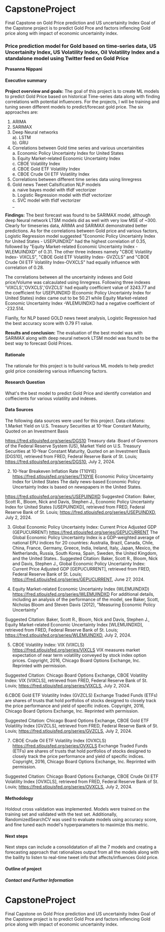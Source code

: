 # CapstoneProject
Final Capstone on Gold Price prediction and US uncertainity Index
Goal of the Capstone project is to predict Gold Prce and factors inflencing Gold price along with impact of economic uncertainity index.

### Price prediction model for Gold based on time-series data, US Uncertainity Index, US Volatility Index, Oil Volatility Index and a standalone model using Twitter feed on Gold Price

**Prasanna Nippani**

#### Executive summary

**Project overview and goals:** The goal of this project is to create ML models to predict Gold Price based on historical Time-series data along with finding correlations with potential influencers. For the projects, I will be training and tuning seven different models to predict/forecast gold price. The six approaches are: 
1. ARIMA
2. SARIMAX
3. Deep Neural networks<br />
   a). LSTM <br />
   b). GRU<br />
5. Correlations between Gold time series and various uncertainities<br />
    a. Economic Policy Uncertainty Index for United States <br />
    b. Equity Market-related Economic Uncertainty Index <br />
    c. CBOE Volatility Index <br />
    d. CBOE Gold ETF Volatility Index<br />
    e. CBOE Crude Oil ETF Volatility Index<br />
6. Correlations between different time series data using linregress
7. Gold news Tweet Callsification NLP models <br />
    a. naive bayes model with tfidf vectorizer <br />
    b. Logistic Regression model with tfidf vectorizer <br />
    c. SVC model with tfidf vectorizer <br />_


**Findings:** The best forecast was found to be SARIMAX model, although deep Neural network LTSM models did as well with very low MSE of ~300. Clearly for timeseries data, ARIMA and SARIMAX demonstrated better predictions. As for the correlations between Gold price and various factors, Logistic Regression model suggested "Economic Policy Uncertainty Index for United States - USEPUINDXD" had the highest  correlation of 0.35, followed by "Equity Market-related Economic Uncertainty Index -WLEMUINDXD" of 0.31. The other three indexes namely "CBOE Volatility Index- VIXCLS", "CBOE Gold ETF Volatility Index- GVZCLS" and "CBOE Crude Oil ETF Volatility Index-OVXCLS" had equally influence with correlation of 0.28.

The correlations between all the uncertainity indexes and Gold price/Volume was calcaulated using linregress. Following three indexes 'VIXCLS','OVXCLS','GVZCLS' had equally coefficient value of 3243.77 and the coefficient for USEPUINDXD (Economic Policy Uncertainty Index for United States) index came out to be 50.21 while Equity Market-related Economic Uncertainty Index -WLEMUINDXD had a negative coefficient of -232.514.

Fianlly, for NLP based GOLD news tweet analysis, Logistic Regression had the best accuracy score with 0.79 F1 value.



**Results and conclusion:** The evaluation of the best model was with SARIMAX along with deep neural network LTSM model was found to be the best way to forecast Gold Prices.

#### Rationale
The rationale for this project is to build various ML models to help predict gold price considering various influencing factors.

#### Research Question
What's the best model to predict Gold Price and identify correlation and coffiecients for various volatility and indexes.  

#### Data Sources
The following data sources were used for this project.
Data citations:<br />
1.Market Yield on U.S. Treasury Securities at 10-Year Constant Maturity, Quoted on an Investment Basis

https://fred.stlouisfed.org/series/DGS10
Treasury data :Board of Governors of the Federal Reserve System (US), Market Yield on U.S. Treasury Securities at 10-Year Constant Maturity, Quoted on an Investment Basis [DGS10], retrieved from FRED, Federal Reserve Bank of St. Louis; https://fred.stlouisfed.org/series/DGS10, July 2, 2024.


2. 10-Year Breakeven Inflation Rate (T10YIE)
https://fred.stlouisfed.org/series/T10YIE
Economic Policy Uncertainty Index for United States 
The daily news-based Economic Policy Uncertainty Index is based on newspapers in the United States.

https://fred.stlouisfed.org/series/USEPUINDXD
Suggested Citation:
Baker, Scott R., Bloom, Nick and Davis, Stephen J., Economic Policy Uncertainty Index for United States [USEPUINDXD], retrieved from FRED, Federal Reserve Bank of St. Louis; https://fred.stlouisfed.org/series/USEPUINDXD, July 2, 2024.


3. Global Economic Policy Uncertainty Index: Current Price Adjusted GDP (GEPUCURRENT)
https://fred.stlouisfed.org/series/GEPUCURRENT
The Global Economic Policy Uncertainty Index is a GDP-weighted average of national EPU indices for 20 countries: Australia, Brazil, Canada, Chile, China, France, Germany, Greece, India, Ireland, Italy, Japan, Mexico, the Netherlands, Russia, South Korea, Spain, Sweden, the United Kingdom, and the United States..
Suggested Citation:
Baker, Scott R., Bloom, Nick and Davis, Stephen J., Global Economic Policy Uncertainty Index: Current Price Adjusted GDP [GEPUCURRENT], retrieved from FRED, Federal Reserve Bank of St. Louis; https://fred.stlouisfed.org/series/GEPUCURRENT, June 27, 2024.


4. Equity Market-related Economic Uncertainty Index (WLEMUINDXD)
https://fred.stlouisfed.org/series/WLEMUINDXD
For additional details, including an analysis of the performance of the model, see Baker, Scott, Nicholas Bloom and Steven Davis (2012), "Measuring Economic Policy Uncertainty"

Suggested Citation:
Baker, Scott R., Bloom, Nick and Davis, Stephen J., Equity Market-related Economic Uncertainty Index [WLEMUINDXD], retrieved from FRED, Federal Reserve Bank of St. Louis; https://fred.stlouisfed.org/series/WLEMUINDXD, July 2, 2024.

5. CBOE Volatility Index: VIX (VIXCLS)
https://fred.stlouisfed.org/series/VIXCLS
VIX measures market expectation of near term volatility conveyed by stock index option prices. Copyright, 2016, Chicago Board Options Exchange, Inc. Reprinted with permission.

Suggested Citation:
Chicago Board Options Exchange, CBOE Volatility Index: VIX [VIXCLS], retrieved from FRED, Federal Reserve Bank of St. Louis; https://fred.stlouisfed.org/series/VIXCLS, July 2, 2024.

6.CBOE Gold ETF Volatility Index (GVZCLS)
Exchange Traded Funds (ETFs) are shares of trusts that hold portfolios of stocks designed to closely track the price performance and yield of specific indices. Copyright, 2016, Chicago Board Options Exchange, Inc. Reprinted with permission.

Suggested Citation:
Chicago Board Options Exchange, CBOE Gold ETF Volatility Index [GVZCLS], retrieved from FRED, Federal Reserve Bank of St. Louis; https://fred.stlouisfed.org/series/GVZCLS, July 2, 2024.

7. CBOE Crude Oil ETF Volatility Index (OVXCLS)
https://fred.stlouisfed.org/series/OVXCLS
Exchange Traded Funds (ETFs) are shares of trusts that hold portfolios of stocks designed to closely track the price performance and yield of specific indices. Copyright, 2016, Chicago Board Options Exchange, Inc. Reprinted with permission.

Suggested Citation:
Chicago Board Options Exchange, CBOE Crude Oil ETF Volatility Index [OVXCLS], retrieved from FRED, Federal Reserve Bank of St. Louis; https://fred.stlouisfed.org/series/OVXCLS, July 2, 2024.


#### Methodology
Holdout cross validation was implemented. Models were trained on the training set and validated with the test set. Additionally, RandomizedSearchCV was used to evaluate models using accuracy score, and fine tuned each model's hyperparameters to maximize this metric.


#### Next steps
Next steps can include a consolidatation of all the 7 models and creating a forecasting approach that rationalizes output from all the models along with the baility to listen to real-time tweet info that affects/influences Gold price. 

#### Outline of project



##### Contact and Further Information
# CapstoneProject
Final Capstone on Gold Price prediction and US uncertainity Index
Goal of the Capstone project is to predict Gold Prce and factors inflencing Gold price along with impact of economic uncertainity index.
